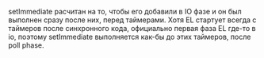 setImmediate расчитан на то, чтобы его добавили в IO фазе и он был выполнен сразу после них, перед таймерами. Хотя EL стартует
всегда с таймеров после синхронного кода, официально первая фаза EL где-то в io, поэтому setImmediate выполняется как-бы до этих
таймеров, после  poll phase.